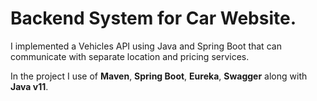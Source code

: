 # Backend System for Car Website. #

I implemented a Vehicles API using Java and Spring Boot that can communicate with separate location and pricing services.

In the project I use of **Maven**, **Spring Boot**, **Eureka**, **Swagger** along with **Java v11**.
